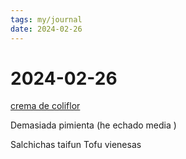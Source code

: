 ```yaml
---
tags: my/journal
date: 2024-02-26
---
```


# 2024-02-26

[crema de coliflor](https://recipes.instantpot.com/recipe/cream-of-cauliflower/)

Demasiada pimienta (he echado media )

Salchichas taifun Tofu vienesas